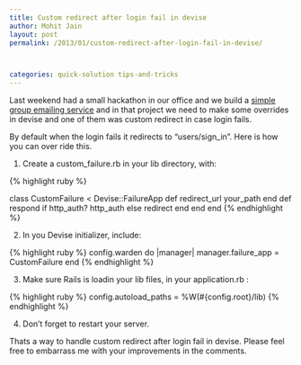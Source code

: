 ```yaml
---
title: Custom redirect after login fail in devise
author: Mohit Jain
layout: post
permalink: /2013/01/custom-redirect-after-login-fail-in-devise/



categories: quick-solution tips-and-tricks
---
```


Last weekend had a small hackathon in our office and we build a [simple group emailing service][1] and in that project we need to make some overrides in devise and one of them was custom redirect in case login fails.

 [1]: http://emaillist.io?utm_source=codebeerstartups&utm_medium=blogpost&utm_campaign=codebeerstartups "Group Emailing service"

By default when the login fails it redirects to “users/sign_in”. Here is how you can over ride this.

1. Create a custom_failure.rb in your lib directory, with:

{% highlight ruby %}

class CustomFailure < Devise::FailureApp
  def redirect_url
    your_path
  end
  def respond
    if http_auth?
      http_auth
    else
      redirect
    end
  end
end
{% endhighlight %}

2. In you Devise initializer, include:

{% highlight ruby %}
config.warden do |manager|
  manager.failure_app = CustomFailure
end
{% endhighlight %}

3. Make sure Rails is loadin your lib files, in your application.rb :

{% highlight ruby %}
config.autoload_paths  = %W(#{config.root}/lib)
{% endhighlight %}

4. Don’t forget to restart your server.

Thats a way to handle custom redirect after login fail in devise. Please feel free to embarrass me with your improvements in the comments.
